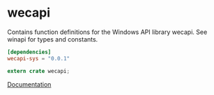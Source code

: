 # wecapi #
Contains function definitions for the Windows API library wecapi. See winapi for types and constants.

```toml
[dependencies]
wecapi-sys = "0.0.1"
```

```rust
extern crate wecapi;
```

[Documentation](https://retep998.github.io/doc/winapi/wecapi/)
